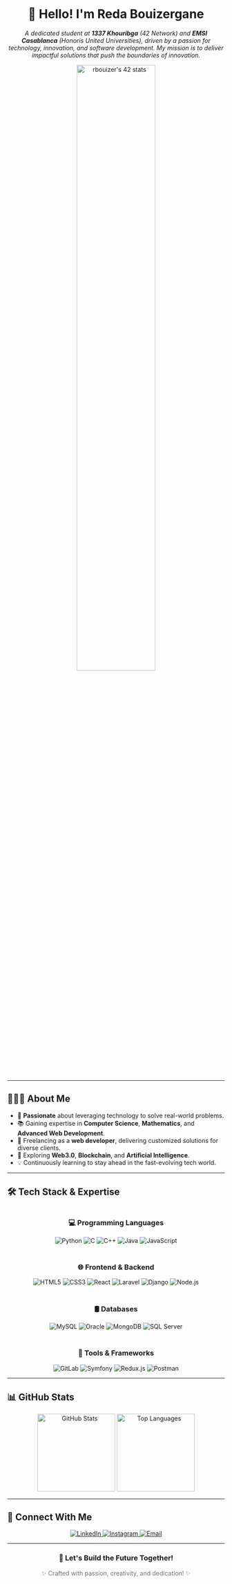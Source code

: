 <h1 align="center">👋 Hello! I'm Reda Bouizergane</h1>

<p align="center">
  <em>
    A dedicated student at <strong>1337 Khouribga</strong> (42 Network) and <strong>EMSI Casablanca</strong> (Honoris United Universities), driven by a passion for technology, innovation, and software development. My mission is to deliver impactful solutions that push the boundaries of innovation.
  </em>
</p>

<div align="center">
  <img src="https://badge.mediaplus.ma/greenbinary/rbouizer" alt="rbouizer's 42 stats" width="60%" />
</div>

<hr />

<h2>👨🏻‍💻 About Me</h2>
<ul>
  <li>🌟 <strong>Passionate</strong> about leveraging technology to solve real-world problems.</li>
  <li>📚 Gaining expertise in <strong>Computer Science</strong>, <strong>Mathematics</strong>, and <strong>Advanced Web Development</strong>.</li>
  <li>🔧 Freelancing as a <strong>web developer</strong>, delivering customized solutions for diverse clients.</li>
  <li>🚀 Exploring <strong>Web3.0</strong>, <strong>Blockchain</strong>, and <strong>Artificial Intelligence</strong>.</li>
  <li>💡 Continuously learning to stay ahead in the fast-evolving tech world.</li>
</ul>

<hr />

<h2>🛠️ Tech Stack & Expertise</h2>
<div align="center" style="display: flex; flex-wrap: wrap; justify-content: space-evenly; gap: 20px;">
  <div>
    <h3>💻 Programming Languages</h3>
    <img src="https://img.shields.io/badge/Python-3776AB?style=for-the-badge&logo=python&logoColor=white" alt="Python" />
    <img src="https://img.shields.io/badge/C-00599C?style=for-the-badge&logo=c&logoColor=white" alt="C" />
    <img src="https://img.shields.io/badge/C++-00599C?style=for-the-badge&logo=cplusplus&logoColor=white" alt="C++" />
    <img src="https://img.shields.io/badge/Java-007396?style=for-the-badge&logo=java&logoColor=white" alt="Java" />
    <img src="https://img.shields.io/badge/JavaScript-F7DF1E?style=for-the-badge&logo=javascript&logoColor=black" alt="JavaScript" />
  </div>

  <div>
    <h3>🌐 Frontend & Backend</h3>
    <img src="https://img.shields.io/badge/HTML5-E34F26?style=for-the-badge&logo=html5&logoColor=white" alt="HTML5" />
    <img src="https://img.shields.io/badge/CSS3-1572B6?style=for-the-badge&logo=css3&logoColor=white" alt="CSS3" />
    <img src="https://img.shields.io/badge/React-61DAFB?style=for-the-badge&logo=react&logoColor=black" alt="React" />
    <img src="https://img.shields.io/badge/Laravel-FF2D20?style=for-the-badge&logo=laravel&logoColor=white" alt="Laravel" />
    <img src="https://img.shields.io/badge/Django-092E20?style=for-the-badge&logo=django&logoColor=white" alt="Django" />
    <img src="https://img.shields.io/badge/Node.js-339933?style=for-the-badge&logo=nodedotjs&logoColor=white" alt="Node.js" />
  </div>

  <div>
    <h3>🛢️ Databases</h3>
    <img src="https://img.shields.io/badge/MySQL-4479A1?style=for-the-badge&logo=mysql&logoColor=white" alt="MySQL" />
    <img src="https://img.shields.io/badge/Oracle-F80000?style=for-the-badge&logo=oracle&logoColor=white" alt="Oracle" />
    <img src="https://img.shields.io/badge/MongoDB-47A248?style=for-the-badge&logo=mongodb&logoColor=white" alt="MongoDB" />
    <img src="https://img.shields.io/badge/SQL%20Server-CC2927?style=for-the-badge&logo=microsoftsqlserver&logoColor=white" alt="SQL Server" />
  </div>

  <div>
    <h3>🔧 Tools & Frameworks</h3>
    <img src="https://img.shields.io/badge/GitLab-FC6D26?style=for-the-badge&logo=gitlab&logoColor=white" alt="GitLab" />
    <img src="https://img.shields.io/badge/Symfony-000000?style=for-the-badge&logo=symfony&logoColor=white" alt="Symfony" />
    <img src="https://img.shields.io/badge/Redux-764ABC?style=for-the-badge&logo=redux&logoColor=white" alt="Redux.js" />
    <img src="https://img.shields.io/badge/Postman-FF6C37?style=for-the-badge&logo=postman&logoColor=white" alt="Postman" />
  </div>
</div>

<hr />

<h2>📊 GitHub Stats</h2>
<div align="center">
  <img height="180em" src="https://github-readme-stats.vercel.app/api?username=Redabouizer&theme=radical&show_icons=true" alt="GitHub Stats" />
  <img height="180em" src="https://github-readme-stats.vercel.app/api/top-langs/?username=Redabouizer&theme=radical&layout=compact" alt="Top Languages" />
</div>

<hr />

<h2>🤝 Connect With Me</h2>
<div align="center">
  <a href="https://www.linkedin.com/in/reda-bouizergane" target="_blank">
    <img src="https://img.shields.io/badge/LinkedIn-0077B5?style=for-the-badge&logo=linkedin&logoColor=white" alt="LinkedIn" />
  </a>
  <a href="https://www.instagram.com/reda_bouize" target="_blank">
    <img src="https://img.shields.io/badge/Instagram-E4405F?style=for-the-badge&logo=instagram&logoColor=white" alt="Instagram" />
  </a>
  <a href="mailto:redabouizergane6@gmail.com" target="_blank">
    <img src="https://img.shields.io/badge/Email-D14836?style=for-the-badge&logo=gmail&logoColor=white" alt="Email" />
  </a>
</div>

<hr />

<h3 align="center">🌟 Let's Build the Future Together!</h3>
<p align="center" style="color: #6c757d;">✨ Crafted with passion, creativity, and dedication! ✨</p>
